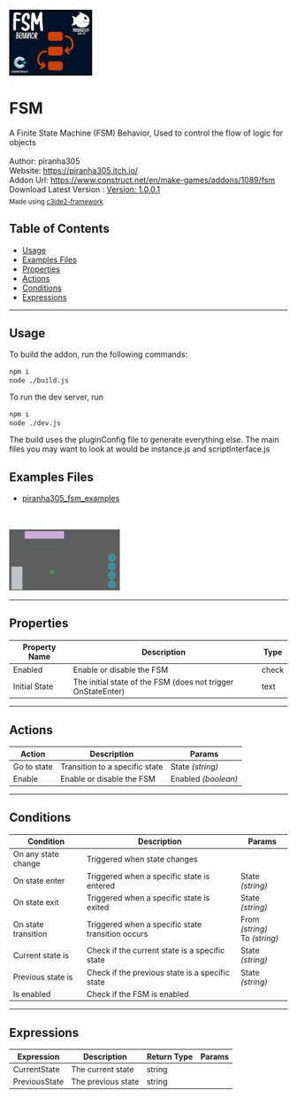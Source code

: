 <img src="./examples/cover.png" width="150" /><br>
# FSM <br>
A Finite State Machine (FSM) Behavior, Used to control the flow of logic for objects <br>
<br>
Author: piranha305 <br>
Website: https://piranha305.itch.io/ <br>
Addon Url: https://www.construct.net/en/make-games/addons/1089/fsm <br>
Download Latest Version : [Version: 1.0.0.1](https://github.com/armandoalonso/fsm/releases/latest) <br>
<sub>Made using [c3ide2-framework](https://github.com/ConstructFund/c3ide2-framework) </sub><br>

## Table of Contents
- [Usage](#usage)
- [Examples Files](#examples-files)
- [Properties](#properties)
- [Actions](#actions)
- [Conditions](#conditions)
- [Expressions](#expressions)
---
## Usage
To build the addon, run the following commands:

```
npm i
node ./build.js
```

To run the dev server, run

```
npm i
node ./dev.js
```

The build uses the pluginConfig file to generate everything else.
The main files you may want to look at would be instance.js and scriptInterface.js

## Examples Files
- [piranha305_fsm_examples](./examples/piranha305_fsm_examples.c3p)
</br>
</br>
<img src="./examples/piranha305_fsm_examples.gif" width="200" />
</br>

---
## Properties
| Property Name | Description | Type |
| --- | --- | --- |
| Enabled | Enable or disable the FSM | check |
| Initial State | The initial state of the FSM (does not trigger OnStateEnter) | text |


---
## Actions
| Action | Description | Params
| --- | --- | --- |
| Go to state | Transition to a specific state | State             *(string)* <br> |
| Enable | Enable or disable the FSM | Enabled             *(boolean)* <br> |


---
## Conditions
| Condition | Description | Params
| --- | --- | --- |
| On any state change | Triggered when state changes |  |
| On state enter | Triggered when a specific state is entered | State *(string)* <br> |
| On state exit | Triggered when a specific state is exited | State *(string)* <br> |
| On state transition | Triggered when a specific state transition occurs | From *(string)* <br>To *(string)* <br> |
| Current state is | Check if the current state is a specific state | State *(string)* <br> |
| Previous state is | Check if the previous state is a specific state | State *(string)* <br> |
| Is enabled | Check if the FSM is enabled |  |


---
## Expressions
| Expression | Description | Return Type | Params
| --- | --- | --- | --- |
| CurrentState | The current state | string |  | 
| PreviousState | The previous state | string |  | 
